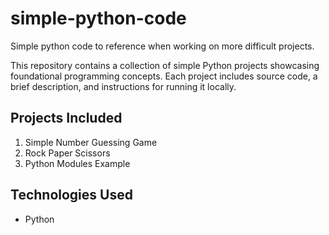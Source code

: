 # simple-python-code
Simple python code to reference when working on more difficult projects.

This repository contains a collection of simple Python projects showcasing foundational programming concepts. Each project includes source code, a brief description, and instructions for running it locally.

## Projects Included
1. Simple Number Guessing Game
2. Rock Paper Scissors
3. Python Modules Example

## Technologies Used
- Python
